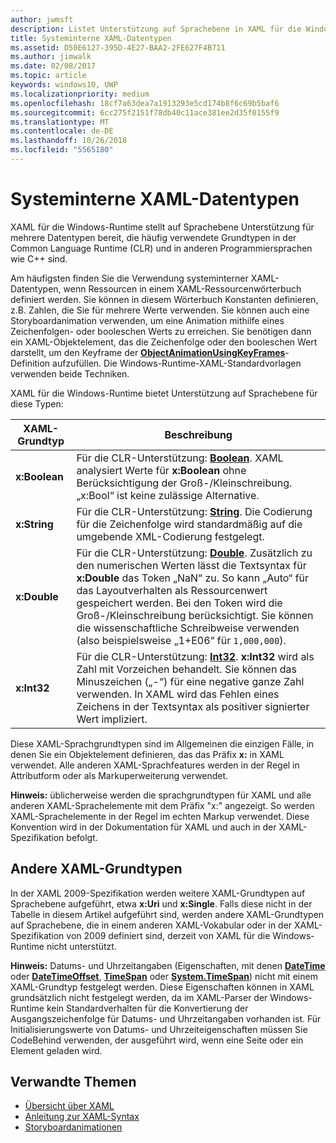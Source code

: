 ```yaml
---
author: jwmsft
description: Listet Unterstützung auf Sprachebene in XAML für die Windows-Runtime für bestimmte Datentypen in der Common Language Runtime (CLR) und in anderen Programmiersprachen wie C++ auf.
title: Systeminterne XAML-Datentypen
ms.assetid: D50E6127-395D-4E27-BAA2-2FE627F4B711
ms.author: jimwalk
ms.date: 02/08/2017
ms.topic: article
keywords: windows10, UWP
ms.localizationpriority: medium
ms.openlocfilehash: 18cf7a63dea7a1913293e5cd174b8f6c69b5baf6
ms.sourcegitcommit: 6cc275f2151f78db40c11ace381ee2d35f0155f9
ms.translationtype: MT
ms.contentlocale: de-DE
ms.lasthandoff: 10/26/2018
ms.locfileid: "5565180"
---
```

# <a name="xaml-intrinsic-data-types"></a>Systeminterne XAML-Datentypen


XAML für die Windows-Runtime stellt auf Sprachebene Unterstützung für mehrere Datentypen bereit, die häufig verwendete Grundtypen in der Common Language Runtime (CLR) und in anderen Programmiersprachen wie C++ sind.

Am häufigsten finden Sie die Verwendung systeminterner XAML-Datentypen, wenn Ressourcen in einem XAML-Ressourcenwörterbuch definiert werden. Sie können in diesem Wörterbuch Konstanten definieren, z.B. Zahlen, die Sie für mehrere Werte verwenden. Sie können auch eine Storyboardanimation verwenden, um eine Animation mithilfe eines Zeichenfolgen- oder booleschen Werts zu erreichen. Sie benötigen dann ein XAML-Objektelement, das die Zeichenfolge oder den booleschen Wert darstellt, um den Keyframe der [**ObjectAnimationUsingKeyFrames**](https://msdn.microsoft.com/library/windows/apps/br210320)-Definition aufzufüllen. Die Windows-Runtime-XAML-Standardvorlagen verwenden beide Techniken.

XAML für die Windows-Runtime bietet Unterstützung auf Sprachebene für diese Typen:

| XAML-Grundtyp | Beschreibung |
|-------|-------------|
| **x:Boolean**  | Für die CLR-Unterstützung: [**Boolean**](https://msdn.microsoft.com/library/windows/apps/xaml/system.boolean.aspx). XAML analysiert Werte für **x:Boolean** ohne Berücksichtigung der Groß-/Kleinschreibung. „x:Bool“ ist keine zulässige Alternative. |
| **x:String**   | Für die CLR-Unterstützung: [**String**](https://msdn.microsoft.com/library/windows/apps/xaml/system.string.aspx). Die Codierung für die Zeichenfolge wird standardmäßig auf die umgebende XML-Codierung festgelegt. |
| **x:Double**   | Für die CLR-Unterstützung: [**Double**](https://msdn.microsoft.com/library/windows/apps/xaml/system.double.aspx). Zusätzlich zu den numerischen Werten lässt die Textsyntax für **x:Double** das Token „NaN“ zu. So kann „Auto“ für das Layoutverhalten als Ressourcenwert gespeichert werden. Bei den Token wird die Groß-/Kleinschreibung berücksichtigt. Sie können die wissenschaftliche Schreibweise verwenden (also beispielsweise „1+E06“ für `1,000,000`). |
| **x:Int32**    | Für die CLR-Unterstützung: [**Int32**](https://msdn.microsoft.com/library/windows/apps/xaml/system.int32.aspx). **x:Int32** wird als Zahl mit Vorzeichen behandelt. Sie können das Minuszeichen („-“) für eine negative ganze Zahl verwenden. In XAML wird das Fehlen eines Zeichens in der Textsyntax als positiver signierter Wert impliziert. |

Diese XAML-Sprachgrundtypen sind im Allgemeinen die einzigen Fälle, in denen Sie ein Objektelement definieren, das das Präfix **x:** in XAML verwendet. Alle anderen XAML-Sprachfeatures werden in der Regel in Attributform oder als Markuperweiterung verwendet.

**Hinweis:** üblicherweise werden die sprachgrundtypen für XAML und alle anderen XAML-Sprachelemente mit dem Präfix "x:" angezeigt. So werden XAML-Sprachelemente in der Regel im echten Markup verwendet. Diese Konvention wird in der Dokumentation für XAML und auch in der XAML-Spezifikation befolgt.

## <a name="other-xaml-primitives"></a>Andere XAML-Grundtypen

In der XAML 2009-Spezifikation werden weitere XAML-Grundtypen auf Sprachebene aufgeführt, etwa **x:Uri** und **x:Single**. Falls diese nicht in der Tabelle in diesem Artikel aufgeführt sind, werden andere XAML-Grundtypen auf Sprachebene, die in einem anderen XAML-Vokabular oder in der XAML-Spezifikation von 2009 definiert sind, derzeit von XAML für die Windows-Runtime nicht unterstützt.

**Hinweis:** Datums- und Uhrzeitangaben (Eigenschaften, mit denen [**DateTime**](https://msdn.microsoft.com/library/windows/apps/br206576) oder [**DateTimeOffset**](https://msdn.microsoft.com/library/windows/apps/xaml/system.datetimeoffset.aspx), [**TimeSpan**](https://msdn.microsoft.com/library/windows/apps/br225996) oder [**System.TimeSpan**](https://msdn.microsoft.com/library/windows/apps/xaml/system.timespan.aspx)) nicht mit einem XAML-Grundtyp festgelegt werden. Diese Eigenschaften können in XAML grundsätzlich nicht festgelegt werden, da im XAML-Parser der Windows-Runtime kein Standardverhalten für die Konvertierung der Ausgangszeichenfolge für Datums- und Uhrzeitangaben vorhanden ist. Für Initialisierungswerte von Datums- und Uhrzeiteigenschaften müssen Sie CodeBehind verwenden, der ausgeführt wird, wenn eine Seite oder ein Element geladen wird.

## <a name="related-topics"></a>Verwandte Themen

* [Übersicht über XAML](xaml-overview.md)
* [Anleitung zur XAML-Syntax](xaml-syntax-guide.md)
* [Storyboardanimationen](https://msdn.microsoft.com/library/windows/apps/mt187354)
 

